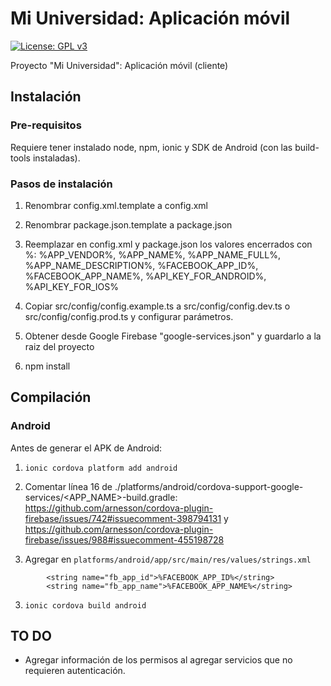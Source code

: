 # Mi Universidad: Aplicación móvil
[![License: GPL v3](https://img.shields.io/badge/License-GPL%20v3-blue.svg)](https://www.gnu.org/licenses/gpl-3.0)

Proyecto "Mi Universidad": Aplicación móvil (cliente)

## Instalación

### Pre-requisitos

Requiere tener instalado node, npm, ionic y SDK de Android (con las build-tools instaladas).

### Pasos de instalación

1. Renombrar config.xml.template a config.xml

2. Renombrar package.json.template a package.json

3. Reemplazar en config.xml y package.json los valores encerrados con %: %APP_VENDOR%, %APP_NAME%, %APP_NAME_FULL%, %APP_NAME_DESCRIPTION%, %FACEBOOK_APP_ID%, %FACEBOOK_APP_NAME%, %API_KEY_FOR_ANDROID%, %API_KEY_FOR_IOS%

4. Copiar src/config/config.example.ts a src/config/config.dev.ts o src/config/config.prod.ts y configurar parámetros.

5. Obtener desde Google Firebase "google-services.json" y guardarlo a la raiz del proyecto 

6. npm install

## Compilación

### Android

Antes de generar el APK de Android:

1. `ionic cordova platform add android`

1. Comentar línea 16 de ./platforms/android/cordova-support-google-services/<APP_NAME>-build.gradle: https://github.com/arnesson/cordova-plugin-firebase/issues/742#issuecomment-398794131 y https://github.com/arnesson/cordova-plugin-firebase/issues/988#issuecomment-455198728

2. Agregar en `platforms/android/app/src/main/res/values/strings.xml`
```
        <string name="fb_app_id">%FACEBOOK_APP_ID%</string>
        <string name="fb_app_name">%FACEBOOK_APP_NAME%</string>
```

3. `ionic cordova build android`

## TO DO

* Agregar información de los permisos al agregar servicios que no requieren autenticación.
